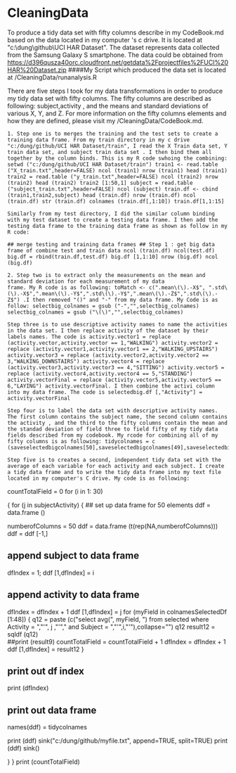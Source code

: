 CleaningData
============

  To produce a tidy data set with fifty columns describe in my CodeBook.md based on the data located in my computer 's c drive. It is located at   "c:\dung\github\UCI HAR Dataset". The dataset represents data collected from the Samsung Galaxy S smartphone. The data could be obtained from 
https://d396qusza40orc.cloudfront.net/getdata%2Fprojectfiles%2FUCI%20HAR%20Dataset.zip 
####My Script which produced the data set is located at /CleaningData/runanalysis.R

There are five steps I took for my data transformations in order to produce my tidy data set with fifty columns.
The fifty columns are described as following: subject,activity , and the means and standard deviations of various X, Y, and Z. For more information on the fifty columns elements and how they are defined, please visit my /CleaningData/CodeBook.md.  


    1. Step one is to merges the training and the test sets to create a training data frame. From my train directory in my c drive "c:/dung/github/UCI HAR Dataset/train", I read the X Train data set, Y train data set, and subject train data set . I then bind them all together by the column binds. This is my R code swhoing the combining: setwd ("c:/dung/github/UCI HAR Dataset/train") train1 <- read.table ("X_train.txt",header=FALSE) ncol (train1) nrow (train1) head (train1) train2 = read.table ("y_train.txt",header=FALSE) ncol (train2) nrow (train2) head (train2) train2 [1:50,1] subject = read.table ("subject_train.txt",header=FALSE) ncol (subject) train.df <- cbind (train1,train2,subject) head (train.df) nrow (train.df) ncol (train.df) str (train.df) colnames (train.df[,1:10]) train.df[1,1:15]

    Similarly from my test directory, I did the similar column binding with my test dataset to create a testing data frame. I then add the testing data frame to the training data frame as shown as follow in my R code:

    ## merge testing and training data frames ## Step 1 : get big data frame of combine test and train data ncol (train.df) ncol(test.df) big.df = rbind(train.df,test.df) big.df [1,1:10] nrow (big.df) ncol (big.df)

    2. Step two is to extract only the measurements on the mean and standard deviation for each measurement of my data
    frame. My R code is as following: toMatch <- c(".mean\(\).-X$", ".std\(\).-X$",".mean\(\).-Y$",".std\(\).-Y$",".mean\(\).-Z$",".std\(\).-Z$") .I then removed "()" and "-" from my data frame. My Code is as follow: selectbig_colnames = gsub ("-","",selectbig_colnames) selectbig_colnames = gsub ("\(\)","",selectbig_colnames)

    Step three is to use descriptive activity names to name the activities in the data set. I then replace activity of the dataset by their labels names. The code is activity.vector1 = replace (activity.vector,activity.vector == 1,"WALKING") activity.vector2 = replace (activity.vector1,activity.vector1 == 2,"WALKING_UPSTAIRS") activity.vector3 = replace (activity.vector2,activity.vector2 == 3,"WALKING_DOWNSTAIRS") activity.vector4 = replace (activity.vector3,activity.vector3 == 4,"SITTING") activity.vector5 = replace (activity.vector4,activity.vector4 == 5,"STANDING") activity.vectorFinal = replace (activity.vector5,activity.vector5 == 6,"LAYING") activity.vectorFinal. I then combine the activi column into my data frame. The code is selectedbig.df [,"Activity"] = activity.vectorFinal

    Step four is to label the data set with descriptive activity names. The first column contains the subject name, the second column contains the activity , and the third to the fifty columns contain the mean and the standad deviation of field three to field fifty of my tidy data fields described from my codebook. My rcode for combining all of my fifty columns is as following: tidycolnames = c (saveselectedbigcolnames[50],saveselectedbigcolnames[49],saveselectedbigcolnames[1:48])

    Step five is to creates a second, independent tidy data set with the average of each variable for each activity and each subject. I create a tidy data frame and to write the tidy data frame into my text file located in my computer's C drive. My code is as following:

countTotalField = 0 for (i in 1: 30)

{ for (j in subjectActivity) { ## set up data frame for 50 elements ddf = data.frame ()

numberofColumns = 50
ddf = data.frame (t(rep(NA,numberofColumns)))
ddf = ddf [-1,]
## append subject to data frame
dfIndex = 1;
ddf [1,dfIndex] = i
## append activity to data frame
dfIndex = dfIndex + 1
ddf [1,dfIndex] = j
for (myField in colnamesSelectedDf [1:48])
{
  q12 =  paste (c("select avg(", myField, ") from selected where Activity = ","'", j ,"'"," and Subject = ","'",i,"'"),collapse="")
  q12
  result12 =  sqldf (q12)  
  ##print (result9)
  countTotalField = countTotalField + 1
  dfIndex = dfIndex + 1
  ddf [1,dfIndex] = result12
}
## print out df index
print (dfIndex)
## print out data frame
names(ddf) = tidycolnames

print (ddf)
sink("c:/dung/github/myfile.txt", append=TRUE, split=TRUE) 
print (ddf)
sink()

} }
print (countTotalField) 
